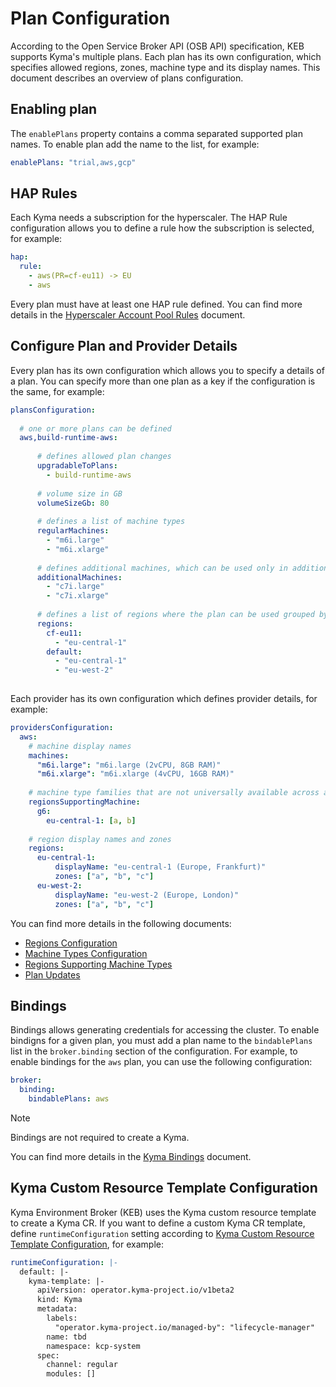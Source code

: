 # Plan Configuration

According to the Open Service Broker API (OSB API) specification, KEB supports Kyma's multiple plans. Each plan has its own configuration, which specifies allowed regions, zones, machine type and its display names. This document describes an overview of plans configuration.

## Enabling plan

The `enablePlans` property contains a comma separated supported plan names. To enable plan add the name to the list, for example:
```yaml
enablePlans: "trial,aws,gcp"
```

## HAP Rules

Each Kyma needs a subscription for the hyperscaler. The HAP Rule configuration allows you to define a rule how the subscription is selected, for example:

```yaml
hap:
  rule:
    - aws(PR=cf-eu11) -> EU
    - aws
```

Every plan must have at least one HAP rule defined.
You can find more details in the [Hyperscaler Account Pool Rules](03-11-hap-rules.md) document.

## Configure Plan and Provider Details

Every plan has its own configuration which allows you to specify a details of a plan. You can specify more than one plan as a key if the configuration is the same, for example:

```yaml
plansConfiguration:
  
  # one or more plans can be defined
  aws,build-runtime-aws:
    
      # defines allowed plan changes
      upgradableToPlans:
        - build-runtime-aws
      
      # volume size in GB
      volumeSizeGb: 80
      
      # defines a list of machine types
      regularMachines:
        - "m6i.large"
        - "m6i.xlarge"
      
      # defines additional machines, which can be used only in additional worker node pools
      additionalMachines:
        - "c7i.large"
        - "c7i.xlarge"
      
      # defines a list of regions where the plan can be used grouped by BTP region
      regions:
        cf-eu11:
          - "eu-central-1"
        default:
          - "eu-central-1"
          - "eu-west-2"
  
```

Each provider has its own configuration which defines provider details, for example:

```yaml
providersConfiguration:
  aws:
    # machine display names
    machines:
      "m6i.large": "m6i.large (2vCPU, 8GB RAM)"
      "m6i.xlarge": "m6i.xlarge (4vCPU, 16GB RAM)"
      
    # machine type families that are not universally available across all regions
    regionsSupportingMachine:
      g6:
        eu-central-1: [a, b]
        
    # region display names and zones
    regions:
      eu-central-1:
          displayName: "eu-central-1 (Europe, Frankfurt)"
          zones: ["a", "b", "c"]
      eu-west-2:
          displayName: "eu-west-2 (Europe, London)"
          zones: ["a", "b", "c"]
```
You can find more details in the following documents:
 * [Regions Configuration](03-60-regions-configuration.md)
 * [Machine Types Configuration](03-70-machines-configuration.md)
 * [Regions Supporting Machine Types](03-50-regions-supporting-machine.md)
 * [Plan Updates](03-80-plan-updates.md)

## Bindings

Bindings allows generating credentials for accessing the cluster. To enable bindigns for a given plan, you must add a plan name to the `bindablePlans` list in the `broker.binding` section of the configuration. For example, to enable bindings for the `aws` plan, you can use the following configuration:

```yaml
broker:
  binding:
    bindablePlans: aws
```

> [!NOTE]
> Bindings are not required to create a Kyma.

You can find more details in the [Kyma Bindings](../user/05-60-kyma-bindings.md) document.

## Kyma Custom Resource Template Configuration

Kyma Environment Broker (KEB) uses the Kyma custom resource template to create a Kyma CR. If you want to define a custom Kyma CR template, define `runtimeConfiguration` setting according to [Kyma Custom Resource Template Configuration](02-40-kyma-template.md), for example:

````yaml
runtimeConfiguration: |-
  default: |-
    kyma-template: |-
      apiVersion: operator.kyma-project.io/v1beta2
      kind: Kyma
      metadata:
        labels:
          "operator.kyma-project.io/managed-by": "lifecycle-manager"
        name: tbd
        namespace: kcp-system
      spec:
        channel: regular
        modules: []
````
